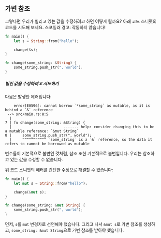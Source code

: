 ## 가변 참조

그렇다면 우리가 빌리고 있는 값을 수정하려고 하면 어떻게 될까요? 아래 코드 스니펫의 코드를 시도해 보세요. 스포일러 경고: 작동하지 않습니다!

```rust
fn main() {
    let s = String::from("hello");

    change(&s);
}

fn change(some_string: &String) {
    some_string.push_str(", world");
}
```

##### 빌린 값을 수정하려고 시도하기

다음은 발생한 에러입니다:

```text
    error[E0596]: cannot borrow `*some_string` as mutable, as it is behind a `&` reference
 --> src/main.rs:8:5
  |
7 | fn change(some_string: &String) {
  |                        ------- help: consider changing this to be a mutable reference: `&mut String`
8 |     some_string.push_str(", world");
  |     ^^^^^^^^^^^ `some_string` is a `&` reference, so the data it refers to cannot be borrowed as mutable
```

변수들이 기본적으로 불변인 것처럼, 참조 또한 기본적으로 불변입니다. 우리는 참조하고 있는 값을 수정할 수 없습니다.

위 코드 스니펫의 에러를 간단한 수정으로 해결할 수 있습니다:

```rust
fn main() {
    let mut s = String::from("hello");

    change(&mut s);
}

fn change(some_string: &mut String) {
    some_string.push_str(", world");
}
```

먼저, `s`를 `mut` 변경자로 선언해야 했습니다. 그리고 나서 `&mut s`로 가변 참조를 생성하고, `some_string: &mut String`으로 가변 참조를 받아야 했습니다.